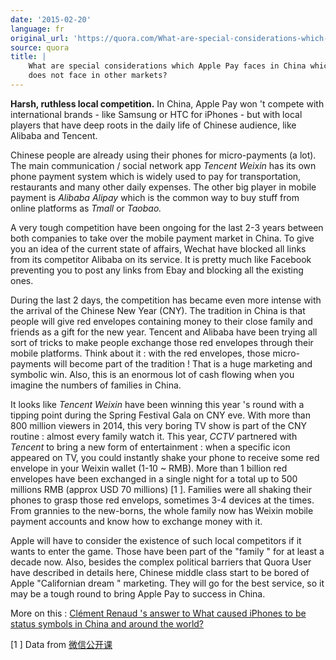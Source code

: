 ```yaml
---
date: '2015-02-20'
language: fr
original_url: 'https://quora.com/What-are-special-considerations-which-Apple-Pay-faces-in-China-which-it-does-not-face-in-other-markets/answer/Clément-Renaud'
source: quora
title: |
    What are special considerations which Apple Pay faces in China which it
    does not face in other markets?
---
```


**Harsh, ruthless local competition.** In China, Apple Pay won 't
compete with international brands - like Samsung or HTC for iPhones -
but with local players that have deep roots in the daily life of Chinese
audience, like Alibaba and Tencent. 
 
Chinese people are already using their phones for micro-payments (a
lot). The main communication / social network app *Tencent Weixin* has
its own phone payment system which is widely used to pay for
transportation, restaurants and many other daily expenses. The other big
player in mobile payment is *Alibaba Alipay* which is the common way to
buy stuff from online platforms as *Tmall* or *Taobao.* 
 
A very tough competition have been ongoing for the last 2-3 years
between both companies to take over the mobile payment market in China.
To give you an idea of the current state of affairs, Wechat have blocked
all links from its competitor Alibaba on its service. It is pretty much
like Facebook preventing you to post any links from Ebay and blocking
all the existing ones. 
 
During the last 2 days, the competition has became even more intense
with the arrival of the Chinese New Year (CNY). The tradition in China
is that people will give red envelopes containing money to their close
family and friends as a gift for the new year. Tencent and Alibaba have
been trying all sort of tricks to make people exchange those red
envelopes through their mobile platforms. Think about it : with the red
envelopes, those micro-payments will become part of the tradition ! That
is a huge marketing and symbolic win. Also, this is an enormous lot of
cash flowing when you imagine the numbers of families in China. 
 
It looks like *Tencent Weixin* have been winning this year 's round with
a tipping point during the Spring Festival Gala on CNY eve. With more
than 800 million viewers in 2014, this very boring TV show is part of
the CNY routine : almost every family watch it. This year, *CCTV*
partnered with *Tencent* to bring a new form of entertainment : when a
specific icon appeared on TV, you could instantly shake your phone to
receive some red envelope in your Weixin wallet (1-10 ~ RMB). More than
1 billion red envelopes have been exchanged in a single night for a
total up to 500 millions RMB (approx USD 70 millions)  [1 ]. Families
were all shaking their phones to grasp those red envelops, sometimes 3-4
devices at the times. From grannies to the new-borns, the whole family
now has Weixin mobile payment accounts and know how to exchange money
with it. 
 
Apple will have to consider the existence of such local competitors if
it wants to enter the game. Those have been part of the  "family " for
at least a decade now. Also, besides the complex political barriers that
Quora User have described in details here, Chinese middle class start to
be bored of Apple  "Californian dream " marketing. They will go for the
best service, so it may be a tough round to bring Apple Pay to success
in China. 
 
More on this : [Clément Renaud 's answer to What caused iPhones to be
status symbols in China and around the
world?](http://quora.com/What-caused-iPhones-to-be-status-symbols-in-China-and-around-the-world/answer/Cl%C3%A9ment-Renaud) 
 
 [1 ] Data from
[微信公开课](http://mp.weixin.qq.com/s?__biz=MjM5NTE4Njc4NQ%3D%3D&from=timeline&idx=1&isappinstalled=0&mid=204970547&scene=2&sn=ba577abcfa1ee172c4538e5b60f5cc5d#rd)

